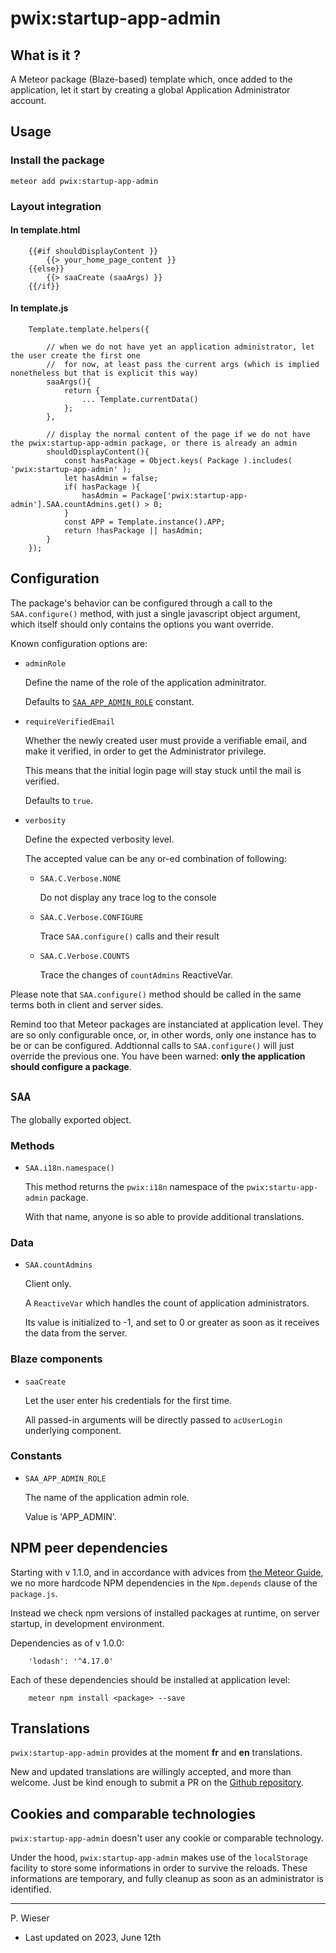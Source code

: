# pwix:startup-app-admin

## What is it ?

A Meteor package (Blaze-based) template which, once added to the application, let it start by creating a global Application Administrator account.

## Usage

### Install the package

`meteor add pwix:startup-app-admin`

### Layout integration

#### In template.html

```
    {{#if shouldDisplayContent }}
        {{> your_home_page_content }}
    {{else}}
        {{> saaCreate (saaArgs) }}
    {{/if}}
```

#### In template.js

```
    Template.template.helpers({

        // when we do not have yet an application administrator, let the user create the first one
        //  for now, at least pass the current args (which is implied nonetheless but that is explicit this way)
        saaArgs(){
            return {
                ... Template.currentData()
            };
        },

        // display the normal content of the page if we do not have the pwix:startup-app-admin package, or there is already an admin
        shouldDisplayContent(){
            const hasPackage = Object.keys( Package ).includes( 'pwix:startup-app-admin' );
            let hasAdmin = false;
            if( hasPackage ){
                hasAdmin = Package['pwix:startup-app-admin'].SAA.countAdmins.get() > 0;
            }
            const APP = Template.instance().APP;
            return !hasPackage || hasAdmin;
        }
    });
```

## Configuration

The package's behavior can be configured through a call to the `SAA.configure()` method, with just a single javascript object argument, which itself should only contains the options you want override.

Known configuration options are:

- `adminRole`

    Define the name of the role of the application adminitrator.

    Defaults to [`SAA_APP_ADMIN_ROLE`](#constants) constant.

- `requireVerifiedEmail`

    Whether the newly created user must provide a verifiable email, and make it verified, in order to get the Administrator privilege.

    This means that the initial login page will stay stuck until the mail is verified.

    Defaults to `true`.

- `verbosity`

    Define the expected verbosity level.

    The accepted value can be any or-ed combination of following:

    - `SAA.C.Verbose.NONE`

        Do not display any trace log to the console

    - `SAA.C.Verbose.CONFIGURE`

        Trace `SAA.configure()` calls and their result

    - `SAA.C.Verbose.COUNTS`

        Trace the changes of `countAdmins` ReactiveVar.

Please note that `SAA.configure()` method should be called in the same terms both in client and server sides.

Remind too that Meteor packages are instanciated at application level. They are so only configurable once, or, in other words, only one instance has to be or can be configured. Addtionnal calls to `SAA.configure()` will just override the previous one. You have been warned: **only the application should configure a package**.

## `SAA`

The globally exported object.

### Methods

- `SAA.i18n.namespace()`

    This method returns the `pwix:i18n` namespace of the `pwix:startu-app-admin` package.

    With that name, anyone is so able to provide additional translations.

### Data

 - `SAA.countAdmins`

    Client only.

    A `ReactiveVar` which handles the count of application administrators.

    Its value is initialized to -1, and set to 0 or greater as soon as it receives the data from the server.

### Blaze components

- `saaCreate`

    Let the user enter his credentials for the first time.

    All passed-in arguments will be directly passed to `acUserLogin` underlying component.

### Constants

- `SAA_APP_ADMIN_ROLE`

    The name of the application admin role.

    Value is 'APP_ADMIN'.

## NPM peer dependencies

Starting with v 1.1.0, and in accordance with advices from [the Meteor Guide](https://guide.meteor.com/writing-atmosphere-packages.html#npm-dependencies), we no more hardcode NPM dependencies in the `Npm.depends` clause of the `package.js`. 

Instead we check npm versions of installed packages at runtime, on server startup, in development environment.

Dependencies as of v 1.0.0:
```
    'lodash': '^4.17.0'
```

Each of these dependencies should be installed at application level:
```
    meteor npm install <package> --save
```

## Translations

`pwix:startup-app-admin` provides at the moment **fr** and **en** translations.

New and updated translations are willingly accepted, and more than welcome. Just be kind enough to submit a PR on the [Github repository](https://github.com/trychlos/pwix-startup-app-admin/pulls).

## Cookies and comparable technologies

`pwix:startup-app-admin` doesn't user any cookie or comparable technology.

Under the hood, `pwix:startup-app-admin` makes use of the `localStorage` facility to store some informations in order to survive the reloads. These informations are temporary, and fully cleanup as soon as an administrator is identified.

---
P. Wieser
- Last updated on 2023, June 12th
